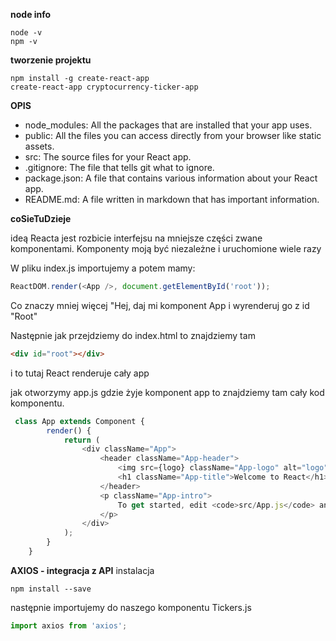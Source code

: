 **node info**
```
node -v
npm -v
```

**tworzenie projektu**
```
npm install -g create-react-app
create-react-app cryptocurrency-ticker-app
```

**OPIS**
* node_modules: All the packages that are installed that your app uses.
* public: All the files you can access directly from your browser like static assets.
* src: The source files for your React app.
* .gitignore: The file that tells git what to ignore.
* package.json: A file that contains various information about your React app.
* README.md: A file written in markdown that has important information.

**coSieTuDzieje**

ideą Reacta jest rozbicie interfejsu na mniejsze części zwane komponentami. Komponenty moją być niezależne i uruchomione wiele razy

W pliku index.js importujemy a potem mamy:

```javascript
ReactDOM.render(<App />, document.getElementById('root'));
```

Co znaczy mniej więcej "Hej, daj mi komponent App i wyrenderuj go z id "Root"

Następnie jak przejdziemy do index.html to znajdziemy tam
```html
<div id="root"></div>
```
i to tutaj React renderuje cały app

jak otworzymy app.js gdzie żyje komponent app to znajdziemy tam cały kod komponentu.

```javascript
 class App extends Component {
        render() {
            return (
                <div className="App">
                    <header className="App-header">
                        <img src={logo} className="App-logo" alt="logo" />
                        <h1 className="App-title">Welcome to React</h1>
                    </header>
                    <p className="App-intro">
                        To get started, edit <code>src/App.js</code> and save to reload.
                    </p>
                </div>
            );
        }
    }
```

**AXIOS - integracja z API**
instalacja
```
npm install --save
```
następnie importujemy do naszego komponentu Tickers.js
```javascript
import axios from 'axios';
```
